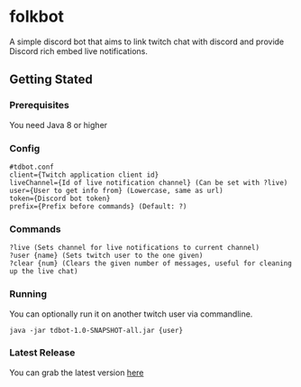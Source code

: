 # folkbot
A simple discord bot that aims to link twitch chat with discord and provide Discord rich embed live notifications.
## Getting Stated
### Prerequisites
You need Java 8 or higher
### Config
```
#tdbot.conf
client={Twitch application client id}
liveChannel={Id of live notification channel} (Can be set with ?live)
user={User to get info from} (Lowercase, same as url)
token={Discord bot token}
prefix={Prefix before commands} (Default: ?)
```
### Commands
```
?live (Sets channel for live notifications to current channel)
?user {name} (Sets twitch user to the one given)
?clear {num} (Clears the given number of messages, useful for cleaning up the live chat)
```
### Running
You can optionally run it on another twitch user via commandline.
```
java -jar tdbot-1.0-SNAPSHOT-all.jar {user}
```
### Latest Release
You can grab the latest version [here](https://github.com/Lui798/twitch-discord-bot/releases/latest)
